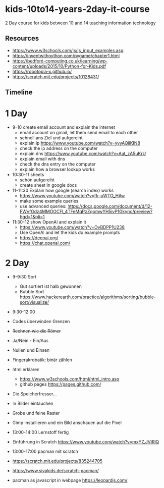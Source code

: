 # kids-10to14-years-2day-it-course
2 Day course for kids between 10 and 14 teaching information technology

## Resources
* https://www.w3schools.com/js/js_input_examples.asp
* https://inventwithpython.com/pygame/chapter1.html
* https://bedford-computing.co.uk/learning/wp-content/uploads/2015/10/Python-for-Kids.pdf
* https://robotopia-x.github.io/
* https://scratch.mit.edu/projects/10128431/

## Timeline

# 1 Day

* 9-10 create email account and explain the internet
  * email account on gmail, let them send email to each other
  * schnell ans Ziel und aufgereiht
  * explain ip https://www.youtube.com/watch?v=yvyAQiiKIN8
  * check the ip address on the computer
  * explain dns https://www.youtube.com/watch?v=Aat_zA5uKrU
  * explain email with dns
  * check the dns entry on the computer
  * explain how a browser lookup works
* 10:30-11 sheets 
  * schön aufgereiht
  * create sheet in google docs
* 11-11:30 Explain how google (search index) works
  * https://www.youtube.com/watch?v=Rr-uWTO_HAw
  * make some example queries
  * use advanced queries: https://docs.google.com/document/d/12-FWvfGdz4MMOOCFl_4TFeMqPzZqomwYH5ivP1Gkyno/preview?hgd=1&pli=1
* 11:30-12 show OpenAI and explain it
  * https://www.youtube.com/watch?v=OvBDPP1U238
  * Use OpenAI and let the kids do example prompts
  * https://deepai.org/
  * https://chat.openai.com/

 # 2 Day

 * 9-9:30 Sort
   * Gut sortiert ist halb gewonnen
   * Bubble Sort https://www.hackerearth.com/practice/algorithms/sorting/bubble-sort/visualize/
 * 9:30-12:00
 * Codes überwinden Grenzen
 * ~~Rechnen wie die Römer~~
 * Ja/Nein - Ein/Aus
 * Nullen und Einsen
 * Fingerakrobatik: binär zählen
 * html erklären
   * https://www.w3schools.com/html/html_intro.asp
   * github pages https://pages.github.com/
 * Die Speicherfresser...
 * In Bilder eintauchen
 * Grobe und feine Raster
 * Gimp installieren und ein Bild anschauen auf die Pixel

 * 13:00-14:00 Lernstoff fertig
 * Einführung in Scratch https://www.youtube.com/watch?v=mxY7_JViRlQ
 * 13:00-17:00 pacman mit scratch
 * https://scratch.mit.edu/projects/835244705
 * https://www.sivakids.de/scratch-pacman/
 * pacman as javascript in webpage https://leopardjs.com/

